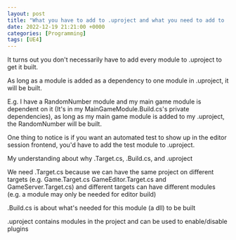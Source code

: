 ```yaml
---
layout: post
title: "What you have to add to .uproject and what you need to add to .Build.cs "
date: 2022-12-19 21:21:00 +0000
categories: [Programming]
tags: [UE4]
---
```


It turns out you don't necessarily have to add every module to .uproject to get it built.

As long as a module is added as a dependency to one module in .uproject, it will be built.

E.g. I have a RandomNumber module and my main game module is dependent on it (It's in my MainGameModule.Build.cs's private dependencies), as long as my main game module is added to my .uproject, the RandomNumber will be built.

One thing to notice is if you want an automated test to show up in the editor session frontend, you'd have to add the test module to .uproject.

My understanding about why .Target.cs, .Build.cs, and .uproject

We need .Target.cs because we can have the same project on different targets (e.g. Game.Target.cs GameEditor.Target.cs and GameServer.Target.cs) and different targets can have different modules (e.g. a module may only be needed for editor build)

.Build.cs is about what's needed for this module (a dll) to be built

.uproject contains modules in the project and can be used to enable/disable plugins